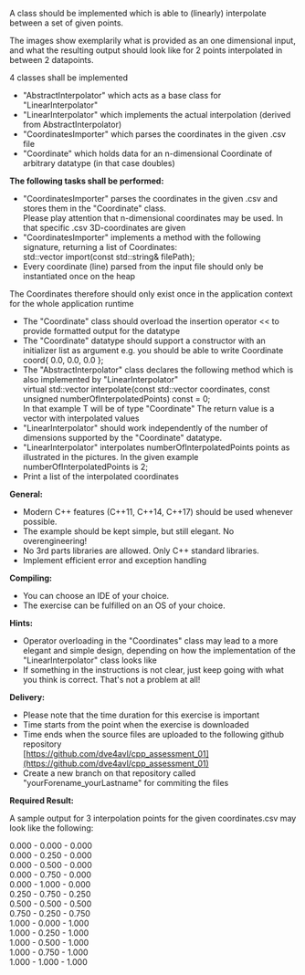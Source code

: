 
A class should be implemented which is able to (linearly) interpolate between a set of given points.

The images show exemplarily what is provided as an one dimensional input, and what the resulting output should look like for 2 points interpolated in between 2 datapoints.

4 classes shall be implemented

-   "AbstractInterpolator" which acts as a base class for "LinearInterpolator"
-   "LinearInterpolator" which implements the actual interpolation (derived from AbstractInterpolator)
-   "CoordinatesImporter" which parses the coordinates in the given .csv file
-   "Coordinate" which holds data for an n-dimensional Coordinate of arbitrary datatype (in that case doubles)

**The following tasks shall be performed:**

-   "CoordinatesImporter" parses the coordinates in the given .csv and stores them in the "Coordinate" class.  
    Please play attention that n-dimensional coordinates may be used. In that specific .csv 3D-coordinates are given
-   "CoordinatesImporter" implements a method with the following signature, returning a list of Coordinates:  
    std::vector<T> import(const std::string& filePath);
-   Every coordinate (line) parsed from the input file should only be instantiated once on the heap

The Coordinates therefore should only exist once in the application context for the whole application runtime
-   The "Coordinate" class should overload the insertion operator << to provide formatted output for the datatype
-   The "Coordinate" datatype should support a constructor with an initializer list as argument
e.g. you should be able to write Coordinate<double> coord{ 0.0, 0.0, 0.0 };
-   The "AbstractInterpolator" class declares the following method which is also implemented by "LinearInterpolator"  
    virtual std::vector<T> interpolate(const std::vector<T> coordinates, const unsigned numberOfInterpolatedPoints) const = 0;  
    In that example T will be of type "Coordinate<E>"
The return value is a vector with interpolated values
-   "LinearInterpolator" should work independently of the number of dimensions supported by the "Coordinate" datatype.
-   "LinearInterpolator" interpolates numberOfInterpolatedPoints points as illustrated in the pictures. In the given example numberOfInterpolatedPoints is 2;
-   Print a list of the interpolated coordinates

**General:**

-   Modern C++ features (C++11, C++14, C++17) should be used whenever possible.
-   The example should be kept simple, but still elegant. No overengineering!
-   No 3rd parts libraries are allowed. Only C++ standard libraries.
-   Implement efficient error and exception handling

**Compiling:**

- You can choose an IDE of your choice.
- The exercise can be fulfilled on an OS of your choice.

**Hints:**

-   Operator overloading in the "Coordinates" class may lead to a more elegant and simple design, depending on how the implementation of the "LinearInterpolator" class looks like
-   If something in the instructions is not clear, just keep going with what you think is correct. That's not a problem at all!

**Delivery:**

-   Please note that the time duration for this exercise is important
-   Time starts from the point when the exercise is downloaded
-   Time ends when the source files are uploaded to the following github repository  
    [https://github.com/dve4avl/cpp_assessment_01](https://github.com/dve4avl/cpp_assessment_01)
-   Create a new branch on that repository called "yourForename_yourLastname" for commiting the files

**Required Result:**

A sample output for 3 interpolation points for the given coordinates.csv may look like the following:

0.000 - 0.000 - 0.000  
0.000 - 0.250 - 0.000  
0.000 - 0.500 - 0.000  
0.000 - 0.750 - 0.000  
0.000 - 1.000 - 0.000  
0.250 - 0.750 - 0.250  
0.500 - 0.500 - 0.500  
0.750 - 0.250 - 0.750  
1.000 - 0.000 - 1.000  
1.000 - 0.250 - 1.000  
1.000 - 0.500 - 1.000  
1.000 - 0.750 - 1.000  
1.000 - 1.000 - 1.000  
